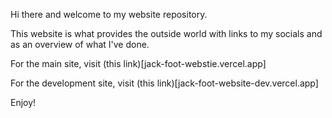 Hi there and welcome to my website repository.

This website is what provides the outside world with links to my socials and as an overview of what I've 
done.

For the main site, visit (this link)[jack-foot-webstie.vercel.app]

For the development site, visit (this link)[jack-foot-website-dev.vercel.app]

Enjoy!

